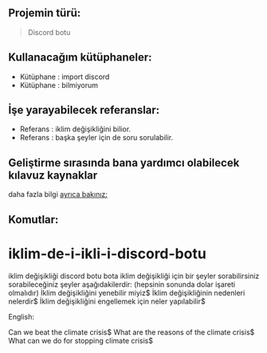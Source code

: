 

## Projemin türü:
>Discord botu 

## Kullanacağım kütüphaneler:
- Kütüphane : import discord
- Kütüphane : bilmiyorum

## İşe yarayabilecek referanslar:
- Referans : iklim değişikliğini bilior.
- Referans : başka şeyler için de soru sorulabilir.

## Geliştirme sırasında bana yardımcı olabilecek kılavuz kaynaklar
daha fazla bilgi [ayrıca bakınız:]([https://kaynagin_linki](https://tr.wikipedia.org/wiki/%C4%B0klim_de%C4%9Fi%C5%9Fikli%C4%9Fi))


## Komutlar:



# iklim-de-i-ikli-i-discord-botu
iklim değişikliği discord botu
bota iklim değişikliği için bir şeyler sorabilirsiniz
sorabileceğiniz şeyler aşağıdakilerdir:                                        (hepsinin sonunda dolar işareti olmalıdır)
İklim değişikliğini yenebilir miyiz$
İklim değişikliğinin nedenleri nelerdir$
İklim değişikliğini engellemek için neler yapılabilir$



English:

Can we beat the climate crisis$
What are the reasons of the climate crisis$
What can we do for stopping climate crisis$



























